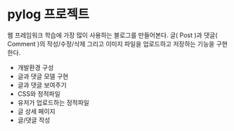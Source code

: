 <h1>pylog 프로젝트</h1>
<p>
  웹 프레임워크 학습에 가장 많이 사용하는 블로그를 만들어본다. 글( Post )과 댓글( Comment )의 작성/수정/삭제
  그리고 이미지 파일을 업로드하고 저장하는 기능을 구현한다.
</p>
<ul>
  <li>개발환경 구성</li>
  <li>글과 댓글 모델 구현</li>
  <li>글과 댓글 보여주기</li>
  <li>CSS와 정적파일</li>
  <li>유저가 업로드하는 정적파일</li>
  <li>글 상세 페이지</li>
  <li>글/댓글 작성</li>
</ul>
